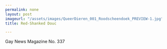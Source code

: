 ```yaml
---
permalink: none
layout: post
imageurl: "/assets/images/QueerDieren_001_Roodscheendoek_PREVIEW-1.jpg"
title: Red-Shanked Douc

---
```


Gay News Magazine No. 337
